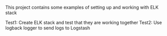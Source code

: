 This project contains some examples of setting up and working with ELK stack

Test1: Create ELK stack and test that they are working together
Test2: Use logback logger to send logs to Logstash